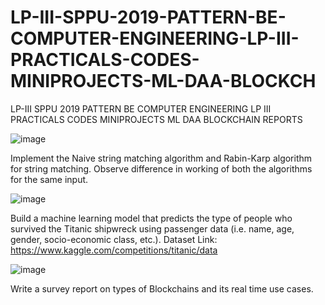 # LP-III-SPPU-2019-PATTERN-BE-COMPUTER-ENGINEERING-LP-III-PRACTICALS-CODES-MINIPROJECTS-ML-DAA-BLOCKCH
LP-III SPPU 2019 PATTERN BE COMPUTER ENGINEERING LP III PRACTICALS CODES MINIPROJECTS ML DAA BLOCKCHAIN REPORTS 

![image](https://user-images.githubusercontent.com/61576958/200158291-23654bd8-1e50-4c37-a319-c0f535f6ab62.png)

Implement the Naive string matching algorithm and Rabin-Karp algorithm for string matching. 
Observe difference in working of both the algorithms for the same input.



![image](https://user-images.githubusercontent.com/61576958/200158278-51979a33-3356-4760-85dd-c74dd9f5b4bf.png)

Build a machine learning model that predicts the type of people who survived the Titanic 
shipwreck using passenger data (i.e. name, age, gender, socio-economic class, etc.).
Dataset Link: https://www.kaggle.com/competitions/titanic/data


![image](https://user-images.githubusercontent.com/61576958/200158235-474192a3-0b87-4293-835a-0494666a0f86.png)

Write a survey report on types of Blockchains and its real time use cases.
